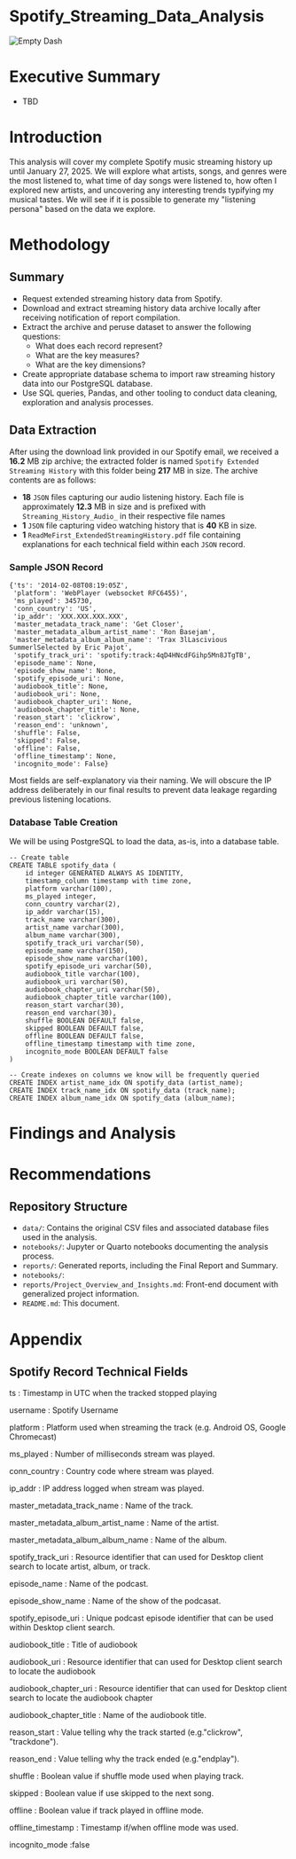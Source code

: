 # Spotify_Streaming_Data_Analysis

![Empty Dash](./images/)
# Executive Summary
* TBD
# Introduction

This analysis will cover my complete Spotify music streaming history up until January 27, 2025. We will explore what artists, songs, and genres were the most listened to, what time of day songs were listened to, how often I explored new artists, and uncovering any interesting trends typifying my musical tastes. We will see if it is possible to generate my "listening persona" based on the data we explore. 

# Methodology
## Summary
* Request extended streaming history data from Spotify. 
* Download and extract streaming history data archive locally after receiving notification of report compilation.
* Extract the archive and peruse dataset to answer the following questions:
    * What does each record represent?
    * What are the key measures?
    * What are the key dimensions?
* Create appropriate database schema to import raw streaming history data into our PostgreSQL database.
* Use SQL queries, Pandas, and other tooling to conduct data cleaning, exploration and analysis processes. 
## Data Extraction
After using the download link provided in our Spotify email, we received a **16.2** MB zip archive; the extracted folder is named `Spotify Extended Streaming History` with this folder being **217** MB in size. The archive contents are as follows:
* **18** `JSON` files capturing our audio listening history. Each file is approximately **12.3** MB in size and is prefixed with `Streaming_History_Audio_` in their respective file names
* **1** `JSON` file capturing video watching history that is **40** KB in size.
* **1** `ReadMeFirst_ExtendedStreamingHistory.pdf` file containing explanations for each technical field within each `JSON` record.  

### Sample JSON Record
```
{'ts': '2014-02-08T08:19:05Z',
 'platform': 'WebPlayer (websocket RFC6455)',
 'ms_played': 345730,
 'conn_country': 'US',
 'ip_addr': 'XXX.XXX.XXX.XXX',
 'master_metadata_track_name': 'Get Closer',
 'master_metadata_album_artist_name': 'Ron Basejam',
 'master_metadata_album_album_name': 'Trax 3lLascivious SummerlSelected by Eric Pajot',
 'spotify_track_uri': 'spotify:track:4qD4HNcdFGihp5Mn8JTgTB',
 'episode_name': None,
 'episode_show_name': None,
 'spotify_episode_uri': None,
 'audiobook_title': None,
 'audiobook_uri': None,
 'audiobook_chapter_uri': None,
 'audiobook_chapter_title': None,
 'reason_start': 'clickrow',
 'reason_end': 'unknown',
 'shuffle': False,
 'skipped': False,
 'offline': False,
 'offline_timestamp': None,
 'incognito_mode': False}
``` 

Most fields are self-explanatory via their naming. We will obscure the IP address deliberately in our final results to prevent data leakage regarding previous listening locations.

### Database Table Creation

We will be using PostgreSQL to load the data, as-is, into a database table. 
```
-- Create table
CREATE TABLE spotify_data (
    id integer GENERATED ALWAYS AS IDENTITY,
    timestamp_column timestamp with time zone,
    platform varchar(100),
    ms_played integer,
    conn_country varchar(2),
    ip_addr varchar(15),
    track_name varchar(300),
    artist_name varchar(300),
    album_name varchar(300),
    spotify_track_uri varchar(50),
    episode_name varchar(150),
    episode_show_name varchar(100),
    spotify_episode_uri varchar(50),
    audiobook_title varchar(100),
    audiobook_uri varchar(50),
    audiobook_chapter_uri varchar(50),
    audiobook_chapter_title varchar(100),
    reason_start varchar(30),
    reason_end varchar(30),
    shuffle BOOLEAN DEFAULT false,
    skipped BOOLEAN DEFAULT false,
    offline BOOLEAN DEFAULT false,
    offline_timestamp timestamp with time zone,
    incognito_mode BOOLEAN DEFAULT false
)

-- Create indexes on columns we know will be frequently queried
CREATE INDEX artist_name_idx ON spotify_data (artist_name);
CREATE INDEX track_name_idx ON spotify_data (track_name);
CREATE INDEX album_name_idx ON spotify_data (album_name);

```

# Findings and Analysis

# Recommendations

## Repository Structure
* `data/`: Contains the original CSV files and associated database files used in the analysis.
* `notebooks/`: Jupyter or Quarto notebooks documenting the analysis process.
* `reports/`: Generated reports, including the Final Report and Summary.
* `notebooks/`:
* `reports/Project_Overview_and_Insights.md`: Front-end document with generalized project information.
* `README.md`: This document.

# Appendix
## Spotify Record Technical Fields
ts
:  Timestamp in UTC when the tracked stopped playing

username
: Spotify Username

platform
: Platform used when streaming the track (e.g. Android OS, Google Chromecast)

ms_played
: Number of milliseconds stream was played.

conn_country
: Country code where stream was played.

ip_addr
: IP address logged when stream was played.

master_metadata_track_name
: Name of the track.

master_metadata_album_artist_name
: Name of the artist.

master_metadata_album_album_name
: Name of the album.

spotify_track_uri
: Resource identifier that can used for Desktop client search to locate artist, album, or track.

episode_name
: Name of the podcast.

episode_show_name
: Name of the show of the podcasat.

spotify_episode_uri
: Unique podcast episode identifier that can be used within Desktop client search.

audiobook_title
: Title of audiobook

audiobook_uri
:  Resource identifier that can used for Desktop client search to locate the audiobook 

audiobook_chapter_uri
:  Resource identifier that can used for Desktop client search to locate the audiobook chapter

audiobook_chapter_title
: Name of the audiobook title.

reason_start
: Value telling why the track started (e.g."clickrow", "trackdone").

reason_end
: Value telling why the track ended (e.g."endplay").


shuffle
: Boolean value if shuffle mode used when playing track.

skipped
: Boolean value if use skipped to the next song.

offline
: Boolean value if track played in offline mode.

offline_timestamp
: Timestamp if/when offline mode was used.

incognito_mode
:false
